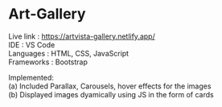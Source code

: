 # Art-Gallery

Live link : https://artvista-gallery.netlify.app/ <br>
IDE : VS Code<br>
Languages : HTML, CSS, JavaScript<br>
Frameworks : Bootstrap<br>

Implemented:<br>
(a) Included Parallax, Carousels, hover effects for the images<br>
(b) Displayed images dyamically using JS in the form of cards<br>
